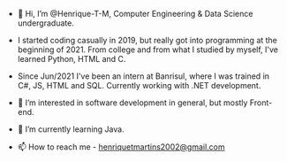 - 👋 Hi, I’m @Henrique-T-M, Computer Engineering & Data Science undergraduate.

- I started coding casually in 2019, but really got into programming at the beginning of 2021. From college and from what I studied by myself, I've learned Python, HTML and C.

- Since Jun/2021 I've been an intern at Banrisul, where I was trained in C#, JS, HTML and SQL. Currently working with .NET development.

- 👀 I’m interested in software development in general, but mostly Front-end.

- 🌱 I’m currently learning Java.

- 📫 How to reach me - henriquetmartins2002@gmail.com


